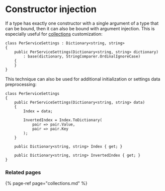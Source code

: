 # Constructor injection

If a type has exactly one constructor with a single argument of a type that can be bound, then it can also be bound with argument injection. This is especially useful for [collections](collections.md) customization:

```text
class PerServiceSettings : Dictionary<string, string>
{
    public PerServiceSettings(Dictionary<string, string> dictionary)
        : base(dictionary, StringComparer.OrdinalIgnoreCase)
    {
    }
}
```

This technique can also be used for additional initialization or settings data preprocessing:

```text
class PerServiceSettings
{
    public PerServiceSettings(Dictionary<string, string> data)
    {
        Index = data;
        
        InvertedIndex = Index.ToDictionary(
            pair => pair.Value,
            pair => pair.Key
        );
    }

    public Dictionary<string, string> Index { get; }
    
    public Dictionary<string, string> InvertedIndex { get; }
}
```

### Related pages

{% page-ref page="collections.md" %}



